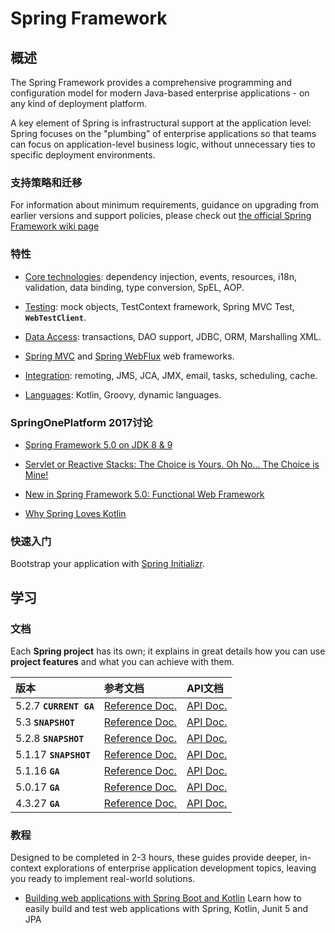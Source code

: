 # Spring Framework

## 概述

The Spring Framework provides a comprehensive programming and configuration model for modern Java-based enterprise applications - on any kind of deployment platform.

A key element of Spring is infrastructural support at the application level: Spring focuses on the "plumbing" of enterprise applications so that teams can focus on application-level business logic, without unnecessary ties to specific deployment environments.

### 支持策略和迁移

For information about minimum requirements, guidance on upgrading from earlier versions and support policies, please check out [the official Spring Framework wiki page](https://github.com/spring-projects/spring-framework/wiki/Spring-Framework-Versions)

### 特性

+ [Core technologies](https://docs.spring.io/spring-framework/docs/current/spring-framework-reference/core.html):
  dependency injection, events, resources, i18n, validation, data binding, type conversion, SpEL, AOP.

+ [Testing](https://docs.spring.io/spring-framework/docs/current/spring-framework-reference/testing.html):
  mock objects, TestContext framework, Spring MVC Test, **`WebTestClient`**.

+ [Data Access](https://docs.spring.io/spring-framework/docs/current/spring-framework-reference/data-access.html):
  transactions, DAO support, JDBC, ORM, Marshalling XML.

+ [Spring MVC](https://docs.spring.io/spring/docs/current/spring-framework-reference/web.html) and 
  [Spring WebFlux](https://docs.spring.io/spring/docs/current/spring-framework-reference/web-reactive.html) web frameworks.

+ [Integration](https://docs.spring.io/spring-framework/docs/current/spring-framework-reference/integration.html):
  remoting, JMS, JCA, JMX, email, tasks, scheduling, cache.

+ [Languages](https://docs.spring.io/spring-framework/docs/current/spring-framework-reference/languages.html):
  Kotlin, Groovy, dynamic languages.

### SpringOnePlatform 2017讨论

+ [Spring Framework 5.0 on JDK 8 & 9](https://content.pivotal.io/springone-platform-2017/spring-framework-5-0-on-jdk-8-9-juergen-hoeller)

+ [Servlet or Reactive Stacks: The Choice is Yours. Oh No…​ The Choice is Mine!](https://content.pivotal.io/springone-platform-2017/servlet-or-reactive-stacks-the-choice-is-yours-oh-no-the-choice-is-mine-rossen-stoyanchev)

+ [New in Spring Framework 5.0: Functional Web Framework](https://content.pivotal.io/springone-platform-2017/new-in-spring-framework-5-0-functional-web-framework-arjen-poutsma)

+ [Why Spring Loves Kotlin](https://content.pivotal.io/springone-platform-2017/why-spring-loves-kotlin-s%C3%A9bastien-deleuze)

### 快速入门

Bootstrap your application with [Spring Initializr](https://start.spring.io/).

## 学习

### 文档

Each **Spring project** has its own; it explains in great details how you can use **project features** and what you can achieve with them.

 版本                  | 参考文档                                                                                                   | API文档
:----------------------|:-----------------------------------------------------------------------------------------------------------|:----------------------------------------------------------------------------------
5.2.7 **`CURRENT GA`** | [Reference Doc.](https://docs.spring.io/spring/docs/5.2.7.RELEASE/spring-framework-reference/)             | [API Doc.](https://docs.spring.io/spring/docs/5.2.7.RELEASE/javadoc-api/)
5.3 **`SNAPSHOT`**     | [Reference Doc.](https://docs.spring.io/spring/docs/5.3.0-SNAPSHOT/spring-framework-reference/)            | [API Doc.](https://docs.spring.io/spring/docs/5.3.0-SNAPSHOT/javadoc-api/)
5.2.8 **`SNAPSHOT`**   | [Reference Doc.](https://docs.spring.io/spring/docs/5.2.8.BUILD-SNAPSHOT/spring-framework-reference/)      | [API Doc.](https://docs.spring.io/spring/docs/5.2.8.BUILD-SNAPSHOT/javadoc-api/)
5.1.17 **`SNAPSHOT`**  | [Reference Doc.](https://docs.spring.io/spring/docs/5.1.17.BUILD-SNAPSHOT/spring-framework-reference/)     | [API Doc.](https://docs.spring.io/spring/docs/5.1.17.BUILD-SNAPSHOT/javadoc-api/)
5.1.16 **`GA`**        | [Reference Doc.](https://docs.spring.io/spring/docs/5.1.16.RELEASE/spring-framework-reference/)            | [API Doc.](https://docs.spring.io/spring/docs/5.1.16.RELEASE/javadoc-api/)
5.0.17 **`GA`**        | [Reference Doc.](https://docs.spring.io/spring/docs/5.0.17.RELEASE/spring-framework-reference/)            | [API Doc.](https://docs.spring.io/spring/docs/5.0.17.RELEASE/javadoc-api/)
4.3.27 **`GA`**        | [Reference Doc.](https://docs.spring.io/spring/docs/4.3.27.RELEASE/spring-framework-reference/htmlsingle/) | [API Doc.](https://docs.spring.io/spring/docs/4.3.27.RELEASE/javadoc-api/)

### 教程

Designed to be completed in 2-3 hours, these guides provide deeper, in-context explorations of enterprise application development topics, leaving you ready to implement real-world solutions.

+ [Building web applications with Spring Boot and Kotlin](https://spring.io/guides/tutorials/spring-boot-kotlin)
  Learn how to easily build and test web applications with Spring, Kotlin, Junit 5 and JPA




